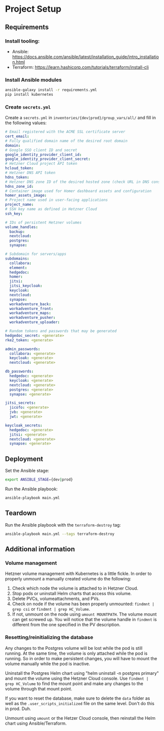 # Project Setup
## Requirements

### Install tooling:
* Ansible: https://docs.ansible.com/ansible/latest/installation_guide/intro_installation.html
* Terraform: https://learn.hashicorp.com/tutorials/terraform/install-cli

### Install Ansible modules
```bash
ansible-galaxy install -r requirements.yml
pip install kubernetes
```

### Create `secrets.yml`
Create a `secrets.yml` in `inventories/{dev|prod}/group_vars/all/` and fill in the following values:
```yaml
# Email registered with the ACME SSL certificate server
cert_email: 
# Fully qualified domain name of the desired root domain
domain: 
# Google SSO client ID and secret
google_identity_provider_client_id: 
google_identity_provider_client_secret: 
# Hetzner Cloud project API token
hcloud_token: 
# Hetzner DNS API token
hdns_token: 
# Hetzner DNS zone ID of the desired hosted zone (check URL in DNS console)
hdns_zone_id: 
# Container image used for Homer dashboard assets and configuration
homer_assets_image: 
# Project name used in user-facing applications
project_name: 
# SSH key name as defined in Hetzner Cloud
ssh_key: 

# IDs of persistent Hetzner volumes
volume_handles:
  backup: 
  nextcloud: 
  postgres: 
  synapse: 

# Subdomain for servers/apps
subdomains:
  collabora: 
  element: 
  hedgedoc: 
  homer: 
  jitsi: 
  jitsi_keycloak: 
  keycloak: 
  nextcloud: 
  synapse: 
  workadventure_back: 
  workadventure_front: 
  workadventure_maps: 
  workadventure_pusher: 
  workadventure_uploader: 

# Random tokens and passwords that may be generated
hedgedoc_secret: <generate>
rke2_token: <generate>

admin_passwords:
  collabora: <generate>
  keycloak: <generate>
  nextcloud: <generate>

db_passwords:
  hedgedoc: <generate>
  keycloak: <generate>
  nextcloud: <generate>
  postgres: <generate>
  synapse: <generate>

jitsi_secrets:
  jicofo: <generate>
  jvb: <generate>
  jwt: <generate>

keycloak_secrets:
  hedgedoc: <generate>
  jitsi: <generate>
  nextcloud: <generate>
  synapse: <generate>

```

## Deployment
Set the Ansible stage:
```bash
export ANSIBLE_STAGE={dev|prod}
```
Run the Ansible playbook:
```bash
ansible-playbook main.yml
```

## Teardown
Run the Ansible playbook with the `terraform-destroy` tag:
```bash
ansible-playbook main.yml --tags terraform-destroy
```

## Additional information
### Volume management
Hetzner volume management with Kubernetes is a little fickle. In order to properly unmount a manually created volume do the following:
1. Check which node the volume is attached to in Hetzner Cloud.
2. Stop pods or uninstall Helm charts that access this volume.
3. Delete PVCs, volumeattachments, and PVs.
4. Check on node if the volume has been properly unmounted: `findmnt | grep csi` or `findmnt | grep HC_Volume`.
5. If not, unmount on the node using `umount MOUNTPATH`.
The volume mount can get screwed up. You will notice that the volume handle in `findmnt` is different from the one specified in the PV description.

### Resetting/reinitializing the database
Any changes to the Postgres volume will be lost while the pod is still running. At the same time, the volume is only attached while the pod is running. So in order to make persistent changes, you will have to mount the volume manually while the pod is inactive.

Uninstall the Postgres Helm chart using "helm uninstall -n postgres primary" and mount the volume using the Hetzner Cloud console. Use `findmnt | grep HC_Volume` to find the mount point and make any changes to the volume through that mount point.

If you want to reset the database, make sure to delete the `data` folder as well as the `.user_scripts_initialized` file on the same level. Don't do this in prod. Duh.

Unmount using `umount` or the Hetzer Cloud console, then reinstall the Helm chart using Ansible/Terraform.
